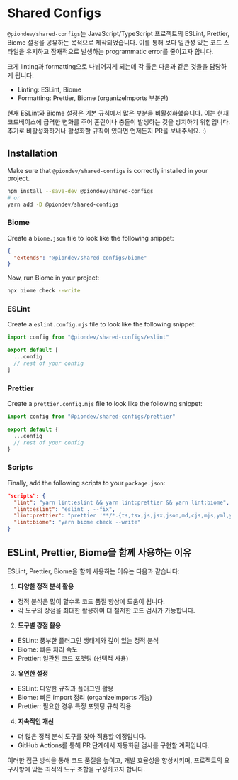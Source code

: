 # Shared Configs

`@piondev/shared-configs`는 JavaScript/TypeScript 프로젝트의 ESLint, Prettier, Biome 설정을 공유하는 목적으로 제작되었습니다.
이를 통해 보다 일관성 있는 코드 스타일을 유지하고 잠재적으로 발생하는 programmatic error를 줄이고자 합니다.

크게 linting과 formatting으로 나뉘어지게 되는데 각 툴은 다음과 같은 것들을 담당하게 됩니다:

* Linting: ESLint, Biome
* Formatting: Prettier, Biome (organizeImports 부분만)

현재 ESLint와 Biome 설정은 기본 규칙에서 많은 부분을 비활성화했습니다. 이는 현재 코드베이스에 급격한 변화를 주어 혼란이나 충돌이 발생하는 것을 방지하기 위함입니다.
추가로 비활성화하거나 활성화할 규칙이 있다면 언제든지 PR을 보내주세요. :)

## Installation

Make sure that `@piondev/shared-configs` is correctly installed in your project.

```sh
npm install --save-dev @piondev/shared-configs
# or
yarn add -D @piondev/shared-configs
```

### Biome

Create a `biome.json` file to look like the following snippet:

```json
{
  "extends": "@piondev/shared-configs/biome"
}
```

Now, run Biome in your project:

```sh
npx biome check --write
```

### ESLint

Create a `eslint.config.mjs` file to look like the following snippet:

```js
import config from "@piondev/shared-configs/eslint"

export default [
  ...config
  // rest of your config
]
```

### Prettier

Create a `prettier.config.mjs` file to look like the following snippet:

```js
import config from "@piondev/shared-configs/prettier"

export default {
  ...config
  // rest of your config
}
```

### Scripts

Finally, add the following scripts to your `package.json`:

```json
"scripts": {
  "lint": "yarn lint:eslint && yarn lint:prettier && yarn lint:biome",
  "lint:eslint": "eslint . --fix",
  "lint:prettier": "prettier '**/*.{ts,tsx,js,jsx,json,md,cjs,mjs,yml,yaml}' --write",
  "lint:biome": "yarn biome check --write"
}
```

## ESLint, Prettier, Biome을 함께 사용하는 이유

ESLint, Prettier, Biome을 함께 사용하는 이유는 다음과 같습니다:

1. **다양한 정적 분석 활용**
  - 정적 분석은 많이 할수록 코드 품질 향상에 도움이 됩니다.
  - 각 도구의 장점을 최대한 활용하여 더 철저한 코드 검사가 가능합니다.

2. **도구별 강점 활용**
  - ESLint: 풍부한 플러그인 생태계와 깊이 있는 정적 분석
  - Biome: 빠른 처리 속도
  - Prettier: 일관된 코드 포맷팅 (선택적 사용)

3. **유연한 설정**
  - ESLint: 다양한 규칙과 플러그인 활용
  - Biome: 빠른 import 정리 (organizeImports 기능)
  - Prettier: 필요한 경우 특정 포맷팅 규칙 적용

4. **지속적인 개선**
  - 더 많은 정적 분석 도구를 찾아 적용할 예정입니다.
  - GitHub Actions를 통해 PR 단계에서 자동화된 검사를 구현할 계획입니다.

이러한 접근 방식을 통해 코드 품질을 높이고, 개발 효율성을 향상시키며, 프로젝트의 요구사항에 맞는 최적의 도구 조합을 구성하고자 합니다.

